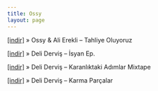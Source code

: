 ```yaml
---
title: Ossy
layout: page
---
```


<a href="https://cloud.mail.ru/public/76e8262ef4e8/Ali%20Erekli%20%26%20Ossy%20-%20Tahliye%20Oluyoz" target="_blank">[indir]</a>  »  Ossy & Ali Erekli &#8211; Tahliye Oluyoruz

<a href="https://cloud.mail.ru/public/d78a3a47e957%2FDeli%20Dervis%20-%20Isyan%20Ep%2F" target="_blank">[indir]</a>  »  Deli Derviş &#8211; İsyan Ep.

<a href="https://cloud.mail.ru/public/4a35c38271b5%2FDeli%20Dervis%20-%20Karanl%C4%B1ktaki%20Ad%C4%B1mlar%20Mixtape%2F" target="_blank">[indir]</a>  »  Deli Derviş &#8211; Karanlıktaki Adımlar Mixtape

<a href="https://cloud.mail.ru/public/d245c4f3a1c9%2FDeli%20Dervi%C5%9F%20-%20Karma%20Par%C3%A7alar%2F" target="_blank">[indir]</a>  »  Deli Derviş &#8211; Karma Parçalar
